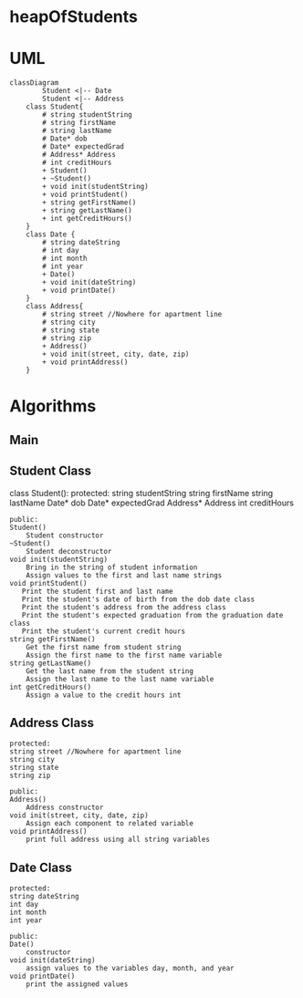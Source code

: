# heapOfStudents

# UML
```mermaid
classDiagram
        Student <|-- Date
        Student <|-- Address
    class Student{
        # string studentString
        # string firstName
        # string lastName
        # Date* dob
        # Date* expectedGrad
        # Address* Address
        # int creditHours
        + Student()
        + ~Student()
        + void init(studentString)
        + void printStudent()
        + string getFirstName()
        + string getLastName()
        + int getCreditHours()
    }
    class Date {
        # string dateString
        # int day
        # int month
        # int year
        + Date()
        + void init(dateString)
        + void printDate()
    }
    class Address{
        # string street //Nowhere for apartment line
        # string city
        # string state
        # string zip
        + Address()
        + void init(street, city, date, zip)
        + void printAddress()
    }
```

# Algorithms

## Main

## Student Class

class Student():
    protected:
    string studentString
    string firstName
    string lastName
    Date* dob
    Date* expectedGrad
    Address* Address
    int creditHours

    public:
    Student()
        Student constructor
    ~Student()
        Student deconstructor
    void init(studentString)
        Bring in the string of student information
        Assign values to the first and last name strings
    void printStudent()
       Print the student first and last name
       Print the student's date of birth from the dob date class
       Print the student's address from the address class
       Print the student's expected graduation from the graduation date class
       Print the student's current credit hours
    string getFirstName()
        Get the first name from student string
        Assign the first name to the first name variable
    string getLastName()
        Get the last name from the student string
        Assign the last name to the last name variable
    int getCreditHours()
        Assign a value to the credit hours int


## Address Class
    protected:
    string street //Nowhere for apartment line
    string city
    string state
    string zip

    public:
    Address()
        Address constructor
    void init(street, city, date, zip)
        Assign each component to related variable
    void printAddress()
        print full address using all string variables

## Date Class
    protected:
    string dateString
    int day 
    int month
    int year

    public:
    Date()
        constructor
    void init(dateString)
        assign values to the variables day, month, and year
    void printDate()
        print the assigned values